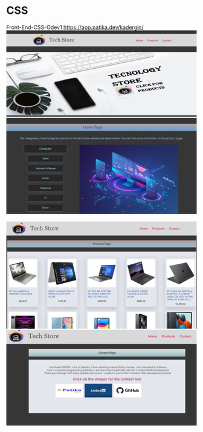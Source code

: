# CSS
Front-End-CSS-Odev1
https://app.patika.dev/kadergin/
![github](https://github.com/KaderErgin/CSS/blob/main/css-ss/css_1.jpg)
![github](https://github.com/KaderErgin/CSS/blob/main/css-ss/css_2.jpg)
<br>
<br>
![github](https://github.com/KaderErgin/CSS/blob/main/css-ss/css3.jpg)
![github](https://github.com/KaderErgin/CSS/blob/main/css-ss/css4.jpg)
